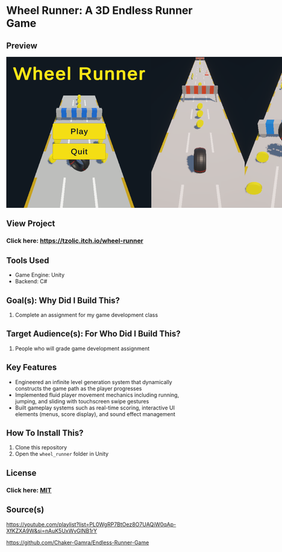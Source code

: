 # Wheel Runner: A 3D Endless Runner Game

## Preview

<div style="display: flex; justify-content: space-between;">
  <img src="readme/1.png" style="height: 400px; width: auto; object-fit: contain;" />
  <img src="readme/2.png" style="height: 400px; width: auto; object-fit: contain;" />
  <img src="readme/3.png" style="height: 400px; width: auto; object-fit: contain;" />
</div>

## View Project

### Click here: https://tzolic.itch.io/wheel-runner

## Tools Used

- Game Engine: Unity
- Backend: C#

## Goal(s): Why Did I Build This?

1. Complete an assignment for my game development class

## Target Audience(s): For Who Did I Build This?

1. People who will grade game development assignment

## Key Features

- Engineered an infinite level generation system that dynamically constructs the game path as the player progresses
- Implemented fluid player movement mechanics including running, jumping, and sliding with touchscreen swipe gestures
- Built gameplay systems such as real-time scoring, interactive UI elements (menus, score display), and sound effect management

## How To Install This?

1. Clone this repository
2. Open the `wheel_runner` folder in Unity

## License

### Click here: [MIT](LICENSE)

## Source(s)

https://youtube.com/playlist?list=PL0WgRP7BtOez8O7UAQiW0qAp-XfKZXA9W&si=nAuK5UxWvGlNB1rY

https://github.com/Chaker-Gamra/Endless-Runner-Game